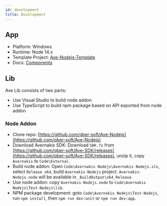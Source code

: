 ```yaml
---
id: development
title: Development
---
```


## App

-   Platform: Windows
-   Runtime: Node 14.x
-   Template Project: [Ave-Nodejs-Template](https://github.com/qber-soft/Ave-Nodejs-Template)
-   Docs: [Components](https://qber-soft.github.io/Ave-Nodejs-Docs/components)

## Lib

Ave Lib consists of two parts:

-   Use Visual Studio to build node addon
-   Use TypeScript to build npm package based on API exported from node addon

### Node Addon

-   Clone repo: [https://github.com/qber-soft/Ave-Nodejs](https://github.com/qber-soft/Ave-Nodejs)
-   Download Avernakis SDK: Download `SDK.7z` from [https://github.com/qber-soft/Ave-SDK/releases](https://github.com/qber-soft/Ave-SDK/releases), unzip it, copy `Avernakis` to `Code\External`.
-   Build node addon: Open `Code\Avernakis Nodejs\Avernakis Nodejs.sln`, select `Release x64`, build `Avernakis-Nodejs` project. `Avernakis-Nodejs.node` will be available in `_BuildOutput\x64_Release`.
-   Use node addon: copy `Avernakis-Nodejs.node` to `Code\Avernakis Nodejs\Test-Nodejs\lib`.
-   NPM package development: goto `Code\Avernakis Nodejs\Test-Nodejs`, run `npm install`, then `npm run dev:unit` or `npm run dev:app`.
